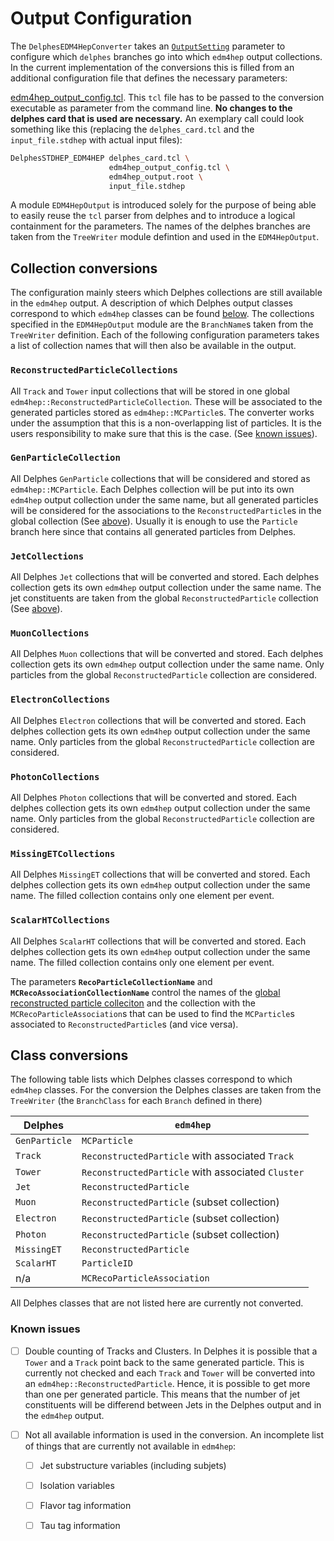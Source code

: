 # Output Configuration

The `DelphesEDM4HepConverter` takes an
[`OutputSetting`](https://github.com/key4hep/k4SimDelphes/blob/main/converter/include/k4SimDelphes/DelphesEDM4HepOutputConfiguration.h#L12#L91) parameter to configure which
`delphes` branches go into which `edm4hep` output collections. In the current
implementation of the conversions this is filled from an additional configuration file
that defines the necessary parameters:

[edm4hep_output_config.tcl](https://github.com/key4hep/k4SimDelphes/blob/main/examples/edm4hep_output_config.tcl). This `tcl` file has to
be passed to the conversion executable as parameter from the command line. **No
changes to the delphes card that is used are necessary.** An exemplary call
could look something like this (replacing the `delphes_card.tcl` and the
`input_file.stdhep` with actual input files):

``` bash
DelphesSTDHEP_EDM4HEP delphes_card.tcl \
                      edm4hep_output_config.tcl \
                      edm4hep_output.root \
                      input_file.stdhep
```

A module `EDM4HepOutput` is introduced solely for the purpose of being able to
easily reuse the `tcl` parser from delphes and to introduce a logical
containment for the parameters. The names of the delphes branches are taken from the `TreeWriter`
module defintion and used in the `EDM4HepOutput`.

## Collection conversions

The configuration mainly steers which Delphes collections are still available in
the `edm4hep` output. A description of which Delphes output classes correspond
to which `edm4hep` classes can be found [below](#class-conversions). The
collections specified in the `EDM4HepOutput` module are the `BranchName`s taken
from the `TreeWriter` definition. Each of the following configuration parameters
takes a list of collection names that will then also be available in the output.

### `ReconstructedParticleCollections`
All `Track` and `Tower` input collections that will be stored in one global
`edm4hep::ReconstructedParticleCollection`. These will be associated to the
generated particles stored as `edm4hep::MCParticle`s. The converter works under
the assumption that this is a non-overlapping list of particles. It is the users
responsibility to make sure that this is the case. (See [known
issues](#known-issues)).
  
### `GenParticleCollection`
All Delphes `GenParticle` collections that will be considered and stored as
`edm4hep::MCParticle`. Each Delphes collection will be put into its own
`edm4hep` output collection under the same name, but all generated particles
will be considered for the associations to the `ReconstructedParticle`s in the
global collection (See [above](#reconstructedparticlecollections)). Usually it
is enough to use the `Particle` branch here since that contains all generated
particles from Delphes.

### `JetCollections`
All Delphes `Jet` collections that will be converted and stored. Each delphes
collection gets its own `edm4hep` output collection under the same name. The jet
constituents are taken from the global `ReconstructedParticle` collection (See [above](#reconstructedparticlecollections)).

### `MuonCollections`
All Delphes `Muon` collections that will be converted and stored. Each delphes
collection gets its own `edm4hep` output collection under the same name. Only
particles from the global `ReconstructedParticle` collection are considered.

### `ElectronCollections`
All Delphes `Electron` collections that will be converted and stored. Each
delphes collection gets its own `edm4hep` output collection under the same name.
Only particles from the global `ReconstructedParticle` collection are
considered.

### `PhotonCollections`
All Delphes `Photon` collections that will be converted and stored. Each delphes
collection gets its own `edm4hep` output collection under the same name. Only
particles from the global `ReconstructedParticle` collection are considered.

### `MissingETCollections`
All Delphes `MissingET` collections that will be converted and stored. Each
delphes collection gets its own `edm4hep` output collection under the same name.
The filled collection contains only one element per event.

### `ScalarHTCollections`
All Delphes `ScalarHT` collections that will be converted and stored. Each
delphes collection gets its own `edm4hep` output collection under the same name.
The filled collection contains only one element per event.


The parameters **`RecoParticleCollectionName`** and
**`MCRecoAssociationCollectionName`** control the names of the [global
reconstructed particle colleciton](#reconstructedparticlecollections) and the
collection with the `MCRecoParticleAssociation`s that can be used to find the
`MCParticle`s associated to `ReconstructedParticle`s (and vice versa).

## Class conversions

The following table lists which Delphes classes correspond to which `edm4hep`
classes. For the conversion the Delphes classes are taken from the `TreeWriter`
(the `BranchClass` for each `Branch` defined in there)

| Delphes       | `edm4hep`                                         |
|---------------|---------------------------------------------------|
| `GenParticle` | `MCParticle`                                      |
| `Track`       | `ReconstructedParticle` with associated `Track`   |
| `Tower`       | `ReconstructedParticle` with associated `Cluster` |
| `Jet`         | `ReconstructedParticle`                           |
| `Muon`        | `ReconstructedParticle` (subset collection)       |
| `Electron`    | `ReconstructedParticle` (subset collection)       |
| `Photon`      | `ReconstructedParticle` (subset collection)       |
| `MissingET`   | `ReconstructedParticle`                           |
| `ScalarHT`    | `ParticleID`                                      |
| n/a           | `MCRecoParticleAssociation`                       |

All Delphes classes that are not listed here are currently not converted.


### Known issues

- [ ] Double counting of Tracks and Clusters. In Delphes it is possible that a
      `Tower` and a `Track` point back to the same generated particle. This is
      currently not checked and each `Track` and `Tower` will be converted into
      an `edm4hep::ReconstructedParticle`. Hence, it is possible to get more
      than one per generated particle. This means that the number of jet
      constituents will be differend between Jets in the Delphes output and in
      the `edm4hep` output.

- [ ] Not all available information is used in the conversion. An incomplete list
      of things that are currently not available in `edm4hep`:
  - [ ] Jet substructure variables (including subjets)
  - [ ] Isolation variables
  - [ ] Flavor tag information
  - [ ] Tau tag information
 

